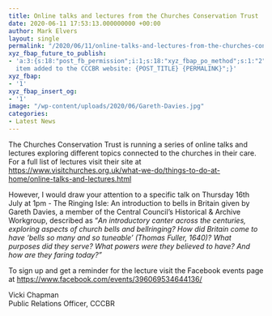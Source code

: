 ```yaml
---
title: Online talks and lectures from the Churches Conservation Trust
date: 2020-06-11 17:53:13.000000000 +00:00
author: Mark Elvers
layout: single
permalink: "/2020/06/11/online-talks-and-lectures-from-the-churches-conservation-trust/"
xyz_fbap_future_to_publish:
- 'a:3:{s:18:"post_fb_permission";i:1;s:18:"xyz_fbap_po_method";s:1:"2";s:16:"xyz_fbap_message";s:62:"News
  item added to the CCCBR website: {POST_TITLE} {PERMALINK}";}'
xyz_fbap:
- '1'
xyz_fbap_insert_og:
- '1'
image: "/wp-content/uploads/2020/06/Gareth-Davies.jpg"
categories:
- Latest News
---
```

The Churches Conservation Trust is running a series of online talks and lectures exploring different topics connected to the churches in their care.  For a full list of lectures visit their site at <https://www.visitchurches.org.uk/what-we-do/things-to-do-at-home/online-talks-and-lectures.html>

However, I would draw your attention to a specific talk on Thursday 16th July at 1pm - The Ringing Isle: An introduction to bells in Britain given by Gareth Davies, a member of the Central Council’s Historical & Archive Workgroup, described as “_An introductory canter across the centuries, exploring aspects of church bells and bellringing? How did Britain come to have ‘bells so many and so tuneable’ (Thomas Fuller, 1640)? What purposes did they serve? What powers were they believed to have? And how are they faring today?”_

To sign up and get a reminder for the lecture visit the Facebook events page at <https://www.facebook.com/events/396069534644136/>

Vicki Chapman  
Public Relations Officer, CCCBR
